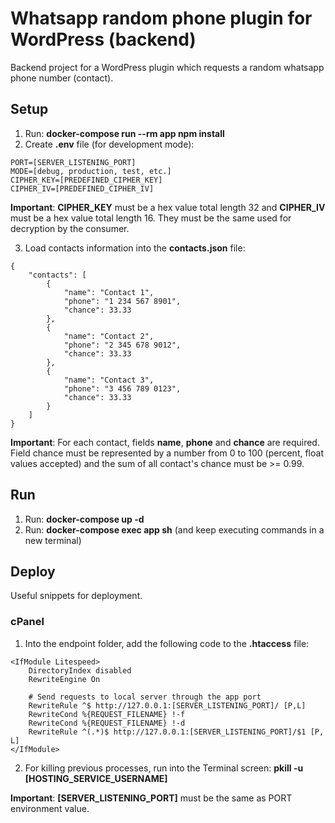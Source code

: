 # Whatsapp random phone plugin for WordPress (backend)
Backend project for a WordPress plugin which requests a random whatsapp phone number (contact).

## Setup
01. Run: **docker-compose run --rm app npm install**
02. Create **.env** file (for development mode):
```
PORT=[SERVER_LISTENING_PORT]
MODE=[debug, production, test, etc.]
CIPHER_KEY=[PREDEFINED_CIPHER_KEY]
CIPHER_IV=[PREDEFINED_CIPHER_IV]
```
**Important**: **CIPHER_KEY** must be a hex value total length 32 and **CIPHER_IV** must be a hex value total length 16. They must be the same used for decryption by the consumer.

03. Load contacts information into the **contacts.json** file:
```
{
    "contacts": [
        {
            "name": "Contact 1",
            "phone": "1 234 567 8901",
            "chance": 33.33
        },
        {
            "name": "Contact 2",
            "phone": "2 345 678 9012",
            "chance": 33.33
        },
        {
            "name": "Contact 3",
            "phone": "3 456 789 0123",
            "chance": 33.33
        }
    ]
}
```
**Important**: For each contact, fields **name**, **phone** and **chance** are required. Field chance must be represented by a number from 0 to 100 (percent, float values accepted) and the sum of all contact's chance must be >= 0.99.
## Run
01. Run: **docker-compose up -d**
02. Run: **docker-compose exec app sh** (and keep executing commands in a new terminal)

## Deploy
Useful snippets for deployment.

### cPanel
01. Into the endpoint folder, add the following code to the **.htaccess** file:
```
<IfModule Litespeed>
    DirectoryIndex disabled
    RewriteEngine On
    
    # Send requests to local server through the app port
    RewriteRule ^$ http://127.0.0.1:[SERVER_LISTENING_PORT]/ [P,L]
    RewriteCond %{REQUEST_FILENAME} !-f
    RewriteCond %{REQUEST_FILENAME} !-d
    RewriteRule ^(.*)$ http://127.0.0.1:[SERVER_LISTENING_PORT]/$1 [P, L]
</IfModule>
```

02. For killing previous processes, run into the Terminal screen: **pkill -u [HOSTING_SERVICE_USERNAME]**

**Important**: **[SERVER_LISTENING_PORT]** must be the same as PORT environment value.
